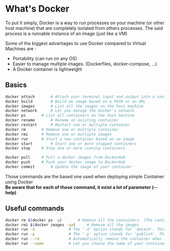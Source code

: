 # What's Docker

To put it simply, Docker is a way to run processes on your machine (or other host machine)
that are completely isolated from others processes. The said process is a 
runnable instance of an image (just like a VM)

Some of the biggest advantages to use Docker compared to Virtual Machines are :
* Portability (can run on any OS)
* Easier to manage multiple images. (Dockerfiles, docker-compose, ...)
* A Docker container is lightweight

## Basics

```bash
docker attach		# Attach your terminal input and output into a container
docker build		# Build an image based on a PATH or an URL
docker images		# List all the images on the host machine
docker network		# Let you manage the Docker's network
docker ps		# List all containers on the host machine
docker rename		# Rename an existing container
docker restart		# Restart one or multiple container
docker rm		# Remove one or multiple container
docker rmi		# Remove one or multiple images
docker run		# Start a new container based on an image
docker start		# Start one or more stopped containers
docker stop		# Stop one or more running containers

docker pull		# Pull a docker images from DockerHub
docker push		# Push your docker image to DockerHub
docker commit		# Update the image of your container
```

Those commands are the based one used when deploying simple Container using Docker
<br>
**Be aware that for each of those command, it exist a lot of parameter (--help)**

## Useful commands

```bash
docker rm $(docker ps -q)		# Remove all the containers. (The containers need to be stopped or use -f to force)
docker rmi $(docker images -qa)		# Remove all the images
docker run -d				# The '-d' option stands for 'detach'. This means that the container will run in the background
docker run -p				# The '-p' option stands for 'publish'. This reserve a port of the host machine to the container
docker run --rm				# Automatically remove the container when it exits
docker run --name			# Let you choose the name of your container
```
